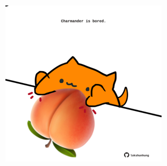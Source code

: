 <!-- built at 12/06/2021, 16:07:32 UTC -->
<p align="center">
  <img width="500" height="500" src="./ReadmeImage.svg">
</p>
